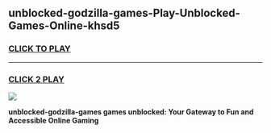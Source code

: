 
## unblocked-godzilla-games-Play-Unblocked-Games-Online-khsd5
<h3>
<a href="https://premium76.site?title=unblocked-godzilla-games&ref=24A">CLICK TO PLAY</a></h3>
<hr>

<h3>
<a href="https://premium76.site?title=unblocked-godzilla-games&ref=24A">CLICK 2 PLAY</a>
  
</h3>

<a href="https://premium76.site?title=unblocked-godzilla-games&ref=24A"><img src="https://clearcache.store/games.png"></a>


**unblocked-godzilla-games games unblocked: Your Gateway to Fun and Accessible Online Gaming**
